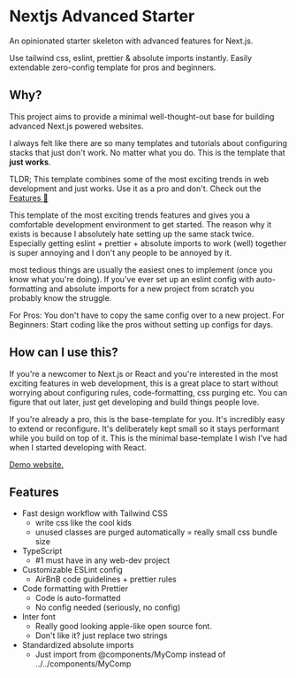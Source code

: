 # Nextjs Advanced Starter

An opinionated starter skeleton with advanced features for Next.js. 

Use tailwind css, eslint, prettier & absolute imports instantly.
Easily extendable zero-config template for pros and beginners.

## Why?
This project aims to provide a minimal well-thought-out base for building advanced Next.js powered websites.

I always felt like there are so many templates and tutorials about configuring stacks that just don't work. No matter what you do. This is the template that **just works**.

TLDR;
This template combines some of the most exciting trends in web development and just works. Use it as a pro and don't.
Check out the [Features 🎁](#features)

This template of the most exciting trends features and gives you a comfortable development environment to get started.
The reason why it exists is because I absolutely hate setting up the same stack twice. Especially getting eslint + prettier + absolute imports to work (well) together is super annoying and I don't any people to be annoyed by it.

most tedious things are usually the easiest ones to implement (once you know what you're doing).
If you've ever set up an eslint config with auto-formatting and absolute imports for a new project from scratch you probably know the struggle.

For Pros: You don't have to copy the same config over to a new project.
For Beginners: Start coding like the pros without setting up configs for days.

## How can I use this?
If you're a newcomer to Next.js or React and you're interested in the most exciting features in web development, this is a great place to start without worrying about configuring rules, code-formatting, css purging etc. You can figure that out later, just get developing and build things people love.

If you're already a pro, this is the base-template for you. It's incredibly easy to extend or reconfigure. It's deliberately kept small so it stays performant while you build on top of it. This is the minimal base-template I wish I've had when I started developing with React.

[Demo website.](https://nextjs-advanced-starter.vercel.app/)

## Features
 * Fast design workflow with Tailwind CSS
   * write css like the cool kids
   * unused classes are purged automatically = really small css bundle size
 * TypeScript
   * #1 must have in any web-dev project
 * Customizable ESLint config
   * AirBnB code guidelines + prettier rules
 * Code formatting with Prettier
   * Code is auto-formatted
   * No config needed (seriously, no config)
 * Inter font
   * Really good looking apple-like open source font.
   * Don't like it? just replace two strings
 * Standardized absolute imports
   * Just import from @components/MyComp instead of ../../components/MyComp

